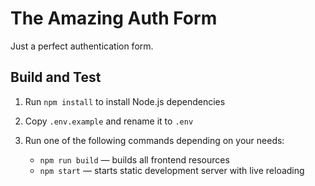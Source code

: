 # The Amazing Auth Form

Just a perfect authentication form.

## Build and Test

1. Run `npm install` to install Node.js dependencies

2. Copy `.env.example` and rename it to `.env`

3. Run one of the following commands depending on your needs:

    - `npm run build` — builds all frontend resources
    - `npm start` — starts static development server with live reloading
